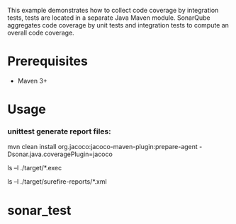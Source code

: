 This example demonstrates how to collect code coverage by integration tests, tests are located in a separate Java Maven module.
SonarQube aggregates code coverage by unit tests and integration tests to compute an overall code coverage.

Prerequisites
=============
* Maven 3+

Usage
=====

### unittest generate report files: 
mvn clean install org.jacoco:jacoco-maven-plugin:prepare-agent -Dsonar.java.coveragePlugin=jacoco

ls –l ./target/*.exec

ls –l ./target/surefire-reports/*.xml

# sonar_test
